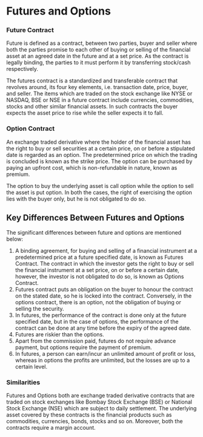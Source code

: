 # Futures and Options

### Future Contract

Future is defined as a contract, between two parties, buyer and seller where both the parties promise to each other of buying or selling of the financial asset at an agreed date in the future and at a set price. As the contract is legally binding, the parties to it must perform it by transferring stock/cash respectively.

The futures contract is a standardized and transferable contract that revolves around, its four key elements, i.e. transaction date, price, buyer, and seller. The items which are traded on the stock exchange like NYSE or NASDAQ,  BSE or NSE in a future contract include currencies, commodities, stocks and other similar financial assets. In such contracts the buyer expects the asset price to rise while the seller expects it to fall.

### Option Contract

An exchange traded derivative where the holder of the financial asset has the right to buy or sell securities at a certain price, on or before a stipulated date is regarded as an option. The predetermined price on which the trading is concluded is known as the strike price. The option can be purchased by paying an upfront cost, which is non-refundable in nature, known as premium.

The option to buy the underlying asset is call option while the option to sell the asset is put option. In both the cases, the right of exercising the option lies with the buyer only, but he is not obligated to do so.  

## Key Differences Between Futures and Options

The significant differences between future and options are mentioned below:

1.  A binding agreement, for buying and selling of a financial instrument at a predetermined price at a future specified date, is known as Futures Contract. The contract in which the investor gets the right to buy or sell the financial instrument at a set price, on or before a certain date, however, the investor is not obligated to do so, is known as Options Contract.
2.  Futures contract puts an obligation on the buyer to honour the contract on the stated date, so he is locked into the contract. Conversely, in the options contract, there is an option, not the obligation of buying or selling the security.
3.  In futures, the performance of the contract is done only at the future specified date, but in the case of options, the performance of the contract can be done at any time before the expiry of the agreed date.
4.  Futures are riskier than the options.
5.  Apart from the commission paid, futures do not require advance payment, but options require the payment of premium.
6.  In futures, a person can earn/incur an unlimited amount of profit or loss, whereas in options the profits are unlimited, but the losses are up to a certain level.

### Similarities

Futures and Options both are exchange traded derivative contracts that are traded on stock exchanges like Bombay Stock Exchange (BSE) or National Stock Exchange (NSE) which are subject to daily settlement. The underlying asset covered by these contracts is the financial products such as commodities, currencies, bonds, stocks and so on. Moreover, both the contracts require a margin account.
